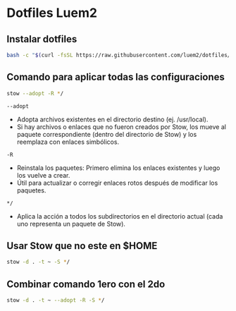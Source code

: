 # Dotfiles Luem2

## Instalar dotfiles

```sh
bash -c "$(curl -fsSL https://raw.githubusercontent.com/luem2/dotfiles/main/bin/dotfiles)"
```

## Comando para aplicar todas las configuraciones

```sh
stow --adopt -R */
```
`--adopt`
- Adopta archivos existentes en el directorio destino (ej. /usr/local).
- Si hay archivos o enlaces que no fueron creados por Stow, los mueve al paquete correspondiente (dentro del directorio de Stow) y los reemplaza con enlaces simbólicos.

`-R`
- Reinstala los paquetes: Primero elimina los enlaces existentes y luego los vuelve a crear.
- Útil para actualizar o corregir enlaces rotos después de modificar los paquetes.

`*/`
- Aplica la acción a todos los subdirectorios en el directorio actual (cada uno representa un paquete de Stow).

## Usar Stow que no este en $HOME

```sh
stow -d . -t ~ -S */
```

## Combinar comando 1ero con el 2do
```sh
stow -d . -t ~ --adopt -R -S */
```